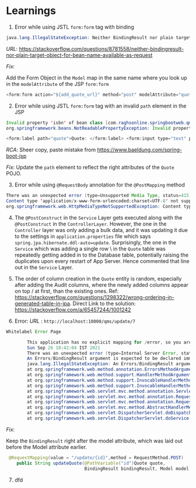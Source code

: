 # Learnings

1. Error while using JSTL `form:form` tag with binding
```java
java.lang.IllegalStateException: Neither BindingResult nor plain target object for bean name 'quote'
```

*URL*: https://stackoverflow.com/questions/8781558/neither-bindingresult-nor-plain-target-object-for-bean-name-available-as-request

*Fix*: 

Add the Form Object in the `Model` map in the same name where you look up in the `modelAttribute` of the JSP `form:form`
```java
<form:form action="${add_quote_url}" method="post" modelAttribute="quote"> 
```

2. Error while using JSTL `form:form` tag with an invalid `path` element in the JSP
```java
Invalid property 'isbn' of bean class [com.raghsonline.springbootweb.qms.model.Quote]: Bean property 'isbn' is not readable or has an invalid getter method: Does the return type of the getter match the parameter type of the setter?
org.springframework.beans.NotReadablePropertyException: Invalid property 'isbn' of bean class [com.raghsonline.springbootweb.qms.model.Quote]: Bean property 'isbn' is not readable or has an invalid getter method: Does the return type of the getter match the parameter type of the setter?
```

```java
<form:label path="quote">Quote: </form:label> <form:input type="text" path="isbn"/> 
```

*RCA*: Sheer copy, paste mistake from https://www.baeldung.com/spring-boot-jsp

*Fix*: Update the `path` element to reflect the right attributes of the `Quote` POJO.

3. Error while using `@RequestBody` annotation for the `@PostMapping` method

```java
There was an unexpected error (type=Unsupported Media Type, status=415).
Content type 'application/x-www-form-urlencoded;charset=UTF-8' not supported
org.springframework.web.HttpMediaTypeNotSupportedException: Content type 'application/x-www-form-urlencoded;charset=UTF-8' not supported
```
4. The `@PostConstruct` in the `Service` Layer gets executed along 
with the `@PostConstruct` in the `ControllerLayer`. However, the one in
the `Controller` layer was only adding a bulk data, and it was updating 
it due to the settings in `application.properties` file which says 
`spring.jpa.hibernate.ddl-auto=update`. Surprisingly, the one in the `Service` which was adding a single row \ 
in the `Quote` table was repeatedly getting added in to the Database table,
potentially raising the duplicates upon every restart of App Server. Hence commented that line out in the `Service` Layer.


5. The order of column creation in the `Quote` entity is random, especially after adding the Audit columns, where the newly added columns appear on top / at first, than the existing ones. 
 Ref: https://stackoverflow.com/questions/1298322/wrong-ordering-in-generated-table-in-jpa.
 Direct Link to the solution: https://stackoverflow.com/a/65457244/1001242

6. Error: *URL* : `http://localhost:10000/qms/update/7`

```java
Whitelabel Error Page

        This application has no explicit mapping for /error, so you are seeing this as a fallback.
        Sun Sep 26 10:42:04 IST 2021
        There was an unexpected error (type=Internal Server Error, status=500).
        An Errors/BindingResult argument is expected to be declared immediately after the model attribute, the @RequestBody or the @RequestPart arguments to which they apply: public java.lang.String com.raghsonline.springbootweb.qms.controller.QuoteController.updateQuote(com.raghsonline.springbootweb.qms.model.Quote,org.springframework.ui.Model,org.springframework.validation.BindingResult)
        java.lang.IllegalStateException: An Errors/BindingResult argument is expected to be declared immediately after the model attribute, the @RequestBody or the @RequestPart arguments to which they apply: public java.lang.String com.raghsonline.springbootweb.qms.controller.QuoteController.updateQuote(com.raghsonline.springbootweb.qms.model.Quote,org.springframework.ui.Model,org.springframework.validation.BindingResult)
        at org.springframework.web.method.annotation.ErrorsMethodArgumentResolver.resolveArgument(ErrorsMethodArgumentResolver.java:69)
        at org.springframework.web.method.support.HandlerMethodArgumentResolverComposite.resolveArgument(HandlerMethodArgumentResolverComposite.java:121)
        at org.springframework.web.method.support.InvocableHandlerMethod.getMethodArgumentValues(InvocableHandlerMethod.java:170)
        at org.springframework.web.method.support.InvocableHandlerMethod.invokeForRequest(InvocableHandlerMethod.java:137)
        at org.springframework.web.servlet.mvc.method.annotation.ServletInvocableHandlerMethod.invokeAndHandle(ServletInvocableHandlerMethod.java:106)
        at org.springframework.web.servlet.mvc.method.annotation.RequestMappingHandlerAdapter.invokeHandlerMethod(RequestMappingHandlerAdapter.java:895)
        at org.springframework.web.servlet.mvc.method.annotation.RequestMappingHandlerAdapter.handleInternal(RequestMappingHandlerAdapter.java:808)
        at org.springframework.web.servlet.mvc.method.AbstractHandlerMethodAdapter.handle(AbstractHandlerMethodAdapter.java:87)
        at org.springframework.web.servlet.DispatcherServlet.doDispatch(DispatcherServlet.java:1064)
        at org.springframework.web.servlet.DispatcherServlet.doService(DispatcherServlet.java:963)
```

*Fix*: 

Keep the `BindingResult` right after the model attribute, which was laid out before the Model attribute earlier.

```java
 @RequestMapping(value = "/update/{id}",method = RequestMethod.POST)
    public String updateQuote(@PathVariable("id")Quote quote,
                              BindingResult bindingResult, Model model) {
```
7. dfd